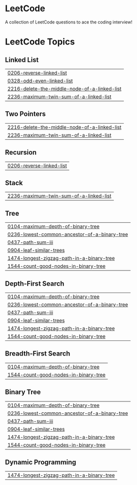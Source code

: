 # LeetCode
A collection of LeetCode questions to ace the coding interview!

<!---LeetCode Topics Start-->
# LeetCode Topics
## Linked List
|  |
| ------- |
| [0206-reverse-linked-list](https://github.com/HomieTomie/LeetCode/tree/master/0206-reverse-linked-list) |
| [0328-odd-even-linked-list](https://github.com/HomieTomie/LeetCode/tree/master/0328-odd-even-linked-list) |
| [2216-delete-the-middle-node-of-a-linked-list](https://github.com/HomieTomie/LeetCode/tree/master/2216-delete-the-middle-node-of-a-linked-list) |
| [2236-maximum-twin-sum-of-a-linked-list](https://github.com/HomieTomie/LeetCode/tree/master/2236-maximum-twin-sum-of-a-linked-list) |
## Two Pointers
|  |
| ------- |
| [2216-delete-the-middle-node-of-a-linked-list](https://github.com/HomieTomie/LeetCode/tree/master/2216-delete-the-middle-node-of-a-linked-list) |
| [2236-maximum-twin-sum-of-a-linked-list](https://github.com/HomieTomie/LeetCode/tree/master/2236-maximum-twin-sum-of-a-linked-list) |
## Recursion
|  |
| ------- |
| [0206-reverse-linked-list](https://github.com/HomieTomie/LeetCode/tree/master/0206-reverse-linked-list) |
## Stack
|  |
| ------- |
| [2236-maximum-twin-sum-of-a-linked-list](https://github.com/HomieTomie/LeetCode/tree/master/2236-maximum-twin-sum-of-a-linked-list) |
## Tree
|  |
| ------- |
| [0104-maximum-depth-of-binary-tree](https://github.com/HomieTomie/LeetCode/tree/master/0104-maximum-depth-of-binary-tree) |
| [0236-lowest-common-ancestor-of-a-binary-tree](https://github.com/HomieTomie/LeetCode/tree/master/0236-lowest-common-ancestor-of-a-binary-tree) |
| [0437-path-sum-iii](https://github.com/HomieTomie/LeetCode/tree/master/0437-path-sum-iii) |
| [0904-leaf-similar-trees](https://github.com/HomieTomie/LeetCode/tree/master/0904-leaf-similar-trees) |
| [1474-longest-zigzag-path-in-a-binary-tree](https://github.com/HomieTomie/LeetCode/tree/master/1474-longest-zigzag-path-in-a-binary-tree) |
| [1544-count-good-nodes-in-binary-tree](https://github.com/HomieTomie/LeetCode/tree/master/1544-count-good-nodes-in-binary-tree) |
## Depth-First Search
|  |
| ------- |
| [0104-maximum-depth-of-binary-tree](https://github.com/HomieTomie/LeetCode/tree/master/0104-maximum-depth-of-binary-tree) |
| [0236-lowest-common-ancestor-of-a-binary-tree](https://github.com/HomieTomie/LeetCode/tree/master/0236-lowest-common-ancestor-of-a-binary-tree) |
| [0437-path-sum-iii](https://github.com/HomieTomie/LeetCode/tree/master/0437-path-sum-iii) |
| [0904-leaf-similar-trees](https://github.com/HomieTomie/LeetCode/tree/master/0904-leaf-similar-trees) |
| [1474-longest-zigzag-path-in-a-binary-tree](https://github.com/HomieTomie/LeetCode/tree/master/1474-longest-zigzag-path-in-a-binary-tree) |
| [1544-count-good-nodes-in-binary-tree](https://github.com/HomieTomie/LeetCode/tree/master/1544-count-good-nodes-in-binary-tree) |
## Breadth-First Search
|  |
| ------- |
| [0104-maximum-depth-of-binary-tree](https://github.com/HomieTomie/LeetCode/tree/master/0104-maximum-depth-of-binary-tree) |
| [1544-count-good-nodes-in-binary-tree](https://github.com/HomieTomie/LeetCode/tree/master/1544-count-good-nodes-in-binary-tree) |
## Binary Tree
|  |
| ------- |
| [0104-maximum-depth-of-binary-tree](https://github.com/HomieTomie/LeetCode/tree/master/0104-maximum-depth-of-binary-tree) |
| [0236-lowest-common-ancestor-of-a-binary-tree](https://github.com/HomieTomie/LeetCode/tree/master/0236-lowest-common-ancestor-of-a-binary-tree) |
| [0437-path-sum-iii](https://github.com/HomieTomie/LeetCode/tree/master/0437-path-sum-iii) |
| [0904-leaf-similar-trees](https://github.com/HomieTomie/LeetCode/tree/master/0904-leaf-similar-trees) |
| [1474-longest-zigzag-path-in-a-binary-tree](https://github.com/HomieTomie/LeetCode/tree/master/1474-longest-zigzag-path-in-a-binary-tree) |
| [1544-count-good-nodes-in-binary-tree](https://github.com/HomieTomie/LeetCode/tree/master/1544-count-good-nodes-in-binary-tree) |
## Dynamic Programming
|  |
| ------- |
| [1474-longest-zigzag-path-in-a-binary-tree](https://github.com/HomieTomie/LeetCode/tree/master/1474-longest-zigzag-path-in-a-binary-tree) |
<!---LeetCode Topics End-->
